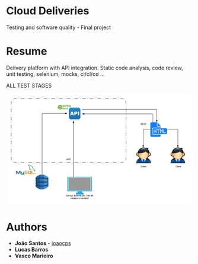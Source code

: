 # Cloud Deliveries
Testing and software quality - Final project

# Resume
Delivery platform with API integration. Static code analysis, code review, unit testing, selenium, mocks, ci/cl/cd ...

ALL TEST STAGES

![diagram](https://github.com/joaocps/tqs-clouddeliveries/blob/master/Documenta%C3%A7%C3%A3o/arquitetura.jpeg)

# Authors
* **João Santos** - [joaocps](https://github.com/joaocps)
* **Lucas Barros**
* **Vasco Marieiro**


